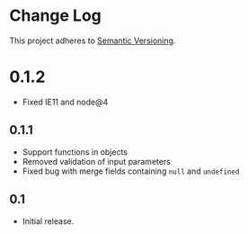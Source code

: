 # Change Log
This project adheres to [Semantic Versioning](http://semver.org/).

# 0.1.2
* Fixed IE11 and node@4

## 0.1.1
* Support functions in objects
* Removed validation of input parameters
* Fixed bug with merge fields containing `null` and `undefined`

## 0.1
* Initial release.
